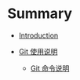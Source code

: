 # Summary

* [Introduction](README.md)

* [Git 使用说明](src/git/index.md)
    * [Git 命令说明](src/git/cmd.md)


